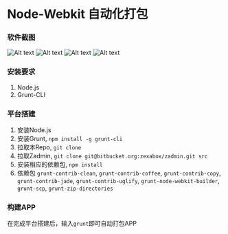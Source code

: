 Node-Webkit 自动化打包
====================

### 软件截图

![Alt text](https://github.com/samdebug/NWJS-Face-App/raw/master/screenshots/1.png)
![Alt text](https://github.com/samdebug/NWJS-Face-App/raw/master/screenshots/2.png)
![Alt text](https://github.com/samdebug/NWJS-Face-App/raw/master/screenshots/3.png)
![Alt text](https://github.com/samdebug/NWJS-Face-App/raw/master/screenshots/4.png)

### 安装要求

1. Node.js
2. Grunt-CLI

### 平台搭建

1. 安装Node.js
2. 安装Grunt, `npm install -g grunt-cli`
3. 拉取本Repo, `git clone `
4. 拉取Zadmin, `git clone git@bitbucket.org:zexabox/zadmin.git src`
5. 安装相应的依赖包, `npm install`
6. 依赖包 `grunt-contrib-clean`, `grunt-contrib-coffee`, `grunt-contrib-copy`, `grunt-contrib-jade`, `grunt-contrib-uglify`, `grunt-node-webkit-builder`, `grunt-scp`, `grunt-zip-directories`

### 构建APP

在完成平台搭建后，输入`grunt`即可自动打包APP

